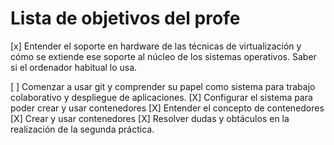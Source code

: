 Lista de objetivos del profe
============================

[x] Entender el soporte en hardware de las técnicas de virtualización y cómo se extiende ese soporte al núcleo de los sistemas operativos. Saber si el ordenador habitual lo usa.

[ ] Comenzar a usar git y comprender su papel como sistema para trabajo colaborativo y despliegue de aplicaciones.
[X] Configurar el sistema para poder crear y usar contenedores
[X] Entender el concepto de contenedores
[X] Crear y usar contenedores
[X] Resolver dudas y obtáculos en la realización de la segunda práctica.
